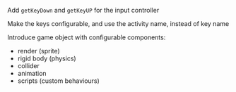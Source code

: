 Add `getKeyDown` and `getKeyUP` for the input controller

Make the keys configurable, and use the activity name, instead of key name

Introduce game object with configurable components:

- render (sprite)
- rigid body (physics)
- collider
- animation
- scripts (custom behaviours)
